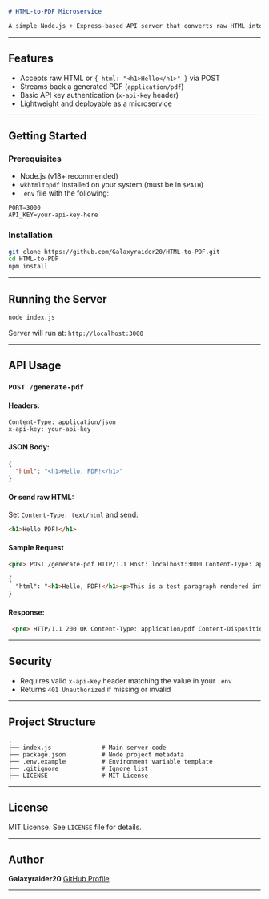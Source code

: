 

````markdown
# HTML-to-PDF Microservice

A simple Node.js + Express-based API server that converts raw HTML into downloadable PDF files using `wkhtmltopdf`.
````
---

## Features

- Accepts raw HTML or `{ html: "<h1>Hello</h1>" }` via POST
- Streams back a generated PDF (`application/pdf`)
- Basic API key authentication (`x-api-key` header)
- Lightweight and deployable as a microservice

---

## Getting Started

### Prerequisites

- Node.js (v18+ recommended)
- `wkhtmltopdf` installed on your system (must be in `$PATH`)
- `.env` file with the following:

```env
PORT=3000
API_KEY=your-api-key-here
````

### Installation

```bash
git clone https://github.com/Galaxyraider20/HTML-to-PDF.git
cd HTML-to-PDF
npm install
```

---

## Running the Server

```bash
node index.js
```

Server will run at:
`http://localhost:3000`

---

## API Usage

### `POST /generate-pdf`

#### Headers:

```
Content-Type: application/json
x-api-key: your-api-key
```

#### JSON Body:

```json
{
  "html": "<h1>Hello, PDF!</h1>"
}
```

#### Or send raw HTML:

Set `Content-Type: text/html` and send:

```html
<h1>Hello PDF!</h1>
```
#### Sample Request 
```html
<pre> POST /generate-pdf HTTP/1.1 Host: localhost:3000 Content-Type: application/json x-api-key: your-api-key </pre>

{
  "html": "<h1>Hello, PDF!</h1><p>This is a test paragraph rendered into PDF.</p>"
}
```
#### Response:
```html
 <pre> HTTP/1.1 200 OK Content-Type: application/pdf Content-Disposition: inline </pre> 
 ```
---



## Security

* Requires valid `x-api-key` header matching the value in your `.env`
* Returns `401 Unauthorized` if missing or invalid

---

## Project Structure

```
.
├── index.js              # Main server code
├── package.json          # Node project metadata
├── .env.example          # Environment variable template
├── .gitignore            # Ignore list
├── LICENSE               # MIT License
```

---

## License

MIT License. See `LICENSE` file for details.

---

## Author

**Galaxyraider20**
[GitHub Profile](https://github.com/Galaxyraider20)

---
